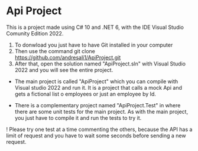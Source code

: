 # Api Project
This is a project made using C# 10 and .NET 6, with the IDE Visual Studio Comunity Edition 2022.
1. To donwload you just have to have Git installed in your computer
2. Then use the command git clone https://github.com/andresali1/ApiProject.git
3. After that, open the solution named "ApiProject.sln" with Visual Studio 2022 and you will see the entire project.

* The main project is called "ApiProject" which you can compile with Visual studio 2022 and run it. It is a project that calls a mock Api and gets a fictional list o employees or just an employee by Id.

* There is a complementary project named "ApiProject.Test" in where there are some unit tests for the main project. As with the main project, you just have to compile it and run the tests to try it.

! Please try one test at a time commenting the others, because the API has a limit of request and you have to wait some seconds before sending a new request.
